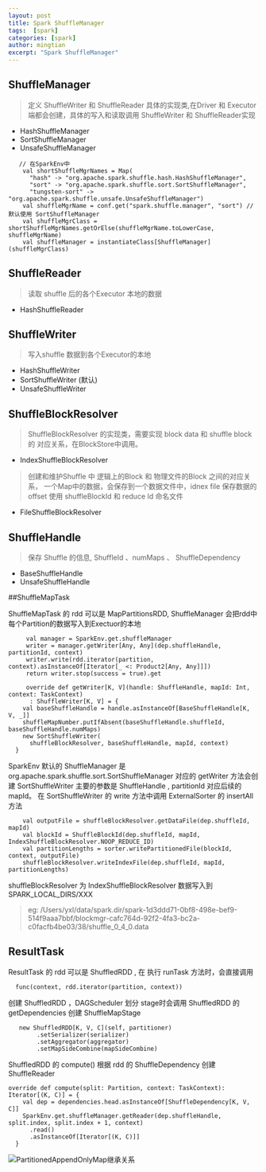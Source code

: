 ```yaml
---
layout: post
title: Spark ShuffleManager
tags:  [spark]
categories: [spark]
author: mingtian
excerpt: "Spark ShuffleManager"
---
```



## ShuffleManager

>  定义 ShuffleWriter 和 ShuffleReader 具体的实现类,在Driver 和 Executor 端都会创建，具体的写入和读取调用 ShuffleWriter 和 ShuffleReader实现

* HashShuffleManager
* SortShuffleManager
* UnsafeShuffleManager

``` spark
   // 在SparkEnv中
    val shortShuffleMgrNames = Map(
      "hash" -> "org.apache.spark.shuffle.hash.HashShuffleManager",
      "sort" -> "org.apache.spark.shuffle.sort.SortShuffleManager",
      "tungsten-sort" -> "org.apache.spark.shuffle.unsafe.UnsafeShuffleManager")
    val shuffleMgrName = conf.get("spark.shuffle.manager", "sort") // 默认使用 SortShuffleManager
    val shuffleMgrClass = shortShuffleMgrNames.getOrElse(shuffleMgrName.toLowerCase, shuffleMgrName)
    val shuffleManager = instantiateClass[ShuffleManager](shuffleMgrClass)
```

## ShuffleReader

> 读取 shuffle 后的各个Executor 本地的数据

* HashShuffleReader

## ShuffleWriter

> 写入shuffle 数据到各个Executor的本地

* HashShuffleWriter
* SortShuffleWriter (默认)
* UnsafeShuffleWriter

## ShuffleBlockResolver

 > ShuffleBlockResolver 的实现类，需要实现 block data 和  shuffle block 的 对应关系，在BlockStore中调用。

 * IndexShuffleBlockResolver

 > 创建和维护Shuffle 中 逻辑上的Block 和 物理文件的Block 之间的对应关系， 一个Map中的数据，会保存到一个数据文件中，idnex file 保存数据的offset
 > 使用 shuffleBlockId 和 reduce Id 命名文件
 
 * FileShuffleBlockResolver

## ShuffleHandle
>  保存 Shuffle 的信息, ShuffleId 、numMaps 、 ShuffleDependency

* BaseShuffleHandle
* UnsafeShuffleHandle
 
 


##ShuffleMapTask

ShuffleMapTask 的 rdd 可以是 MapPartitionsRDD, ShuffleManager 会把rdd中每个Partition的数据写入到Exectuor的本地

 ``` spark
      val manager = SparkEnv.get.shuffleManager
      writer = manager.getWriter[Any, Any](dep.shuffleHandle, partitionId, context)
      writer.write(rdd.iterator(partition, context).asInstanceOf[Iterator[_ <: Product2[Any, Any]]])
      return writer.stop(success = true).get
 ```
 	
``` spark
     override def getWriter[K, V](handle: ShuffleHandle, mapId: Int, context: TaskContext)
      : ShuffleWriter[K, V] = {
    val baseShuffleHandle = handle.asInstanceOf[BaseShuffleHandle[K, V, _]]
    shuffleMapNumber.putIfAbsent(baseShuffleHandle.shuffleId, baseShuffleHandle.numMaps)
    new SortShuffleWriter(
      shuffleBlockResolver, baseShuffleHandle, mapId, context)
  }
```

SparkEnv 默认的 ShuffleManager 是  org.apache.spark.shuffle.sort.SortShuffleManager 对应的 getWriter 方法会创建 SortShuffleWriter 主要的参数是 ShuffleHandle , partitionId 对应后续的 mapId。
在 SortShuffleWriter 的 write 方法中调用 ExternalSorter 的 insertAll 方法
  
```
    val outputFile = shuffleBlockResolver.getDataFile(dep.shuffleId, mapId)
    val blockId = ShuffleBlockId(dep.shuffleId, mapId, IndexShuffleBlockResolver.NOOP_REDUCE_ID)
    val partitionLengths = sorter.writePartitionedFile(blockId, context, outputFile)
    shuffleBlockResolver.writeIndexFile(dep.shuffleId, mapId, partitionLengths)
```

shuffleBlockResolver 为 IndexShuffleBlockResolver 数据写入到 SPARK_LOCAL_DIRS/XXX

> eg: /Users/yxl/data/spark.dir/spark-1d3ddd71-0bf8-498e-bef9-514f9aaa7bbf/blockmgr-cafc764d-92f2-4fa3-bc2a-c0facfb4be03/38/shuffle_0_4_0.data


## ResultTask

ResultTask 的 rdd 可以是 ShuffledRDD , 在 执行 runTask 方法时，会直接调用

~~~
  func(context, rdd.iterator(partition, context))
~~~

创建 ShuffledRDD ，DAGScheduler 划分 stage时会调用 ShuffledRDD 的  getDependencies 创建 ShuffleMapStage

``` spark
   new ShuffledRDD[K, V, C](self, partitioner)
        .setSerializer(serializer)
        .setAggregator(aggregator)
        .setMapSideCombine(mapSideCombine)
```

ShuffledRDD 的 compute() 根据 rdd 的 ShuffleDependency 创建 ShuffleReader

``` spark
override def compute(split: Partition, context: TaskContext): Iterator[(K, C)] = {
    val dep = dependencies.head.asInstanceOf[ShuffleDependency[K, V, C]]
    SparkEnv.get.shuffleManager.getReader(dep.shuffleHandle, split.index, split.index + 1, context)
      .read()
      .asInstanceOf[Iterator[(K, C)]]
  }
```


![PartitionedAppendOnlyMap继承关系](/blog/assets/images/post/map.jpeg.001.jpeg)



